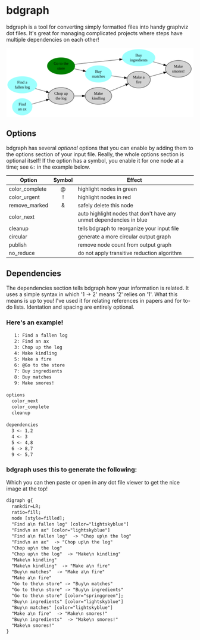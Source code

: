 # bdgraph

bdgraph is a tool for converting simply formatted files into handy graphviz
dot files.  It's great for managing complicated projects where steps have
multiple dependencies on each other!

![Alt text](test/readme.png)

## Options 

bdgraph has several *optional* options that you can enable by adding them to
the options section of your input file. Really, the whole options section is
optional itself! If the option has a symbol, you enable it for one node at a
time; see `6:` in the example below.

| Option         | Symbol   | Effect                                                              |
| ------         | :------: | ----                                                                |
| color_complete | @        | highlight nodes in green                                            |
| color_urgent   | !        | highlight nodes in red                                              |
| remove_marked  | &        | safely delete this node                                             |
| color_next     |          | auto highlight nodes that don't have any unmet dependencies in blue |
| cleanup        |          | tells bdgraph to reorganize your input file                         |
| circular       |          | generate a more circular output graph                               |
| publish        |          | remove node count from output graph                                 |
| no_reduce      |          | do not apply transitive reduction algorithm                         |


## Dependencies

The dependencies section tells bdgraph how your information is related. It uses a simple
syntax in which '1 -> 2' means '2' relies on '1'. What this means is up to you! I've
used it for relating references in papers and for to-do lists. Identation and spacing
are entirely optional.

### Here's an example!
```
   1: Find a fallen log
   2: Find an ax
   3: Chop up the log
   4: Make kindling
   5: Make a fire
   6: @Go to the store
   7: Buy ingredients
   8: Buy matches
   9: Make smores!

options
  color_next
  color_complete
  cleanup

dependencies
  3 <- 1,2
  4 <- 3
  5 <- 4,8
  6 -> 8,7
  9 <- 5,7
```
### bdgraph uses this to generate the following:

Which you can then paste or open in any dot file viewer to get the nice image
at the top!

```
digraph g{
  rankdir=LR;
  ratio=fill;
  node [style=filled];
  "Find a\n fallen log" [color="lightskyblue"]
  "Find\n an ax" [color="lightskyblue"]
  "Find a\n fallen log"  -> "Chop up\n the log"
  "Find\n an ax"  -> "Chop up\n the log"
  "Chop up\n the log"
  "Chop up\n the log"  -> "Make\n kindling"
  "Make\n kindling"
  "Make\n kindling"  -> "Make a\n fire"
  "Buy\n matches"  -> "Make a\n fire"
  "Make a\n fire"
  "Go to the\n store" -> "Buy\n matches" 
  "Go to the\n store" -> "Buy\n ingredients" 
  "Go to the\n store" [color="springgreen"];
  "Buy\n ingredients" [color="lightskyblue"]
  "Buy\n matches" [color="lightskyblue"]
  "Make a\n fire"  -> "Make\n smores!"
  "Buy\n ingredients"  -> "Make\n smores!"
  "Make\n smores!"
}
```
